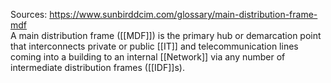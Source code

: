 Sources:
https://www.sunbirddcim.com/glossary/main-distribution-frame-mdf
\
A main distribution frame ([[MDF]]) is the primary hub or demarcation point that interconnects private or public [[IT]] and telecommunication lines coming into a building to an internal [[Network]] via any number of intermediate distribution frames ([[IDF]]s).
